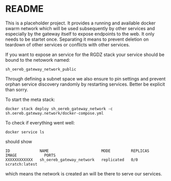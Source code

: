 # README

This is a placeholder project. It provides a running and available docker swarm network which will be used subsequently by
other services and especially by the gateway itself to expose endpoints to the web. It only needs to be startet once.
Separating it means to prevent deletion on teardown of other services or conflicts with other services.

If you want to expose an service for the RGDZ stack your service should be bound to the netowork named:

```
sh_oereb_gateway_network_public
```

Through defining a subnet space we also ensure to pin settings and prevent orphan service discovery randomly by restarting
services. Better be explicit than sorry.

To start the meta stack:

```shell
docker stack deploy sh_oereb_gateway_network -c sh.oereb.gateway.network/docker-compose.yml
```

To check if everything went well:

```shell
docker service ls
```

should show

```
ID             NAME                       MODE         REPLICAS   IMAGE            PORTS
XXXXXXXXXXXX   sh_oereb_gateway_network   replicated   0/0        scratch:latest
```

which means the network is created an will be there to serve our services.

